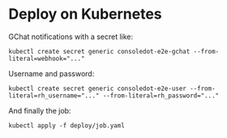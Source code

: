 # Deploy on Kubernetes

GChat notifications with a secret like:
```
kubectl create secret generic consoledot-e2e-gchat --from-literal=webhook="..."
```

Username and password:
```
kubectl create secret generic consoledot-e2e-user --from-literal=rh_username="..." --from-literal=rh_password="..."
```

And finally the job:

```
kubectl apply -f deploy/job.yaml
```
